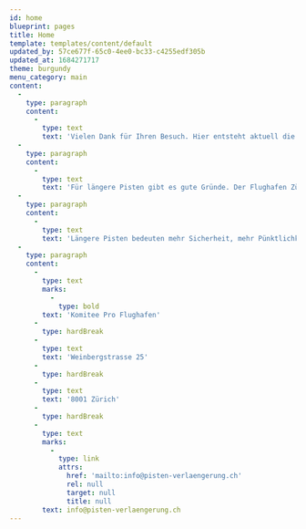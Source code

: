 ```yaml
---
id: home
blueprint: pages
title: Home
template: templates/content/default
updated_by: 57ce677f-65c0-4ee0-bc33-c4255edf305b
updated_at: 1684271717
theme: burgundy
menu_category: main
content:
  -
    type: paragraph
    content:
      -
        type: text
        text: 'Vielen Dank für Ihren Besuch. Hier entsteht aktuell die Online-Präsenz für längere Pisten am Flughafen Zürich. Schauen Sie doch bald wieder vorbei.'
  -
    type: paragraph
    content:
      -
        type: text
        text: 'Für längere Pisten gibt es gute Gründe. Der Flughafen Zürich verbindet die Schweiz und Zürich mit der Welt. Seit fast 50 Jahren wurde am Pistensystem nichts verändert. In der Zwischenzeit hat sich die Luftfahrt stetig weiterentwickelt und die Anforderungen an die Sicherheit wurden verschärft. Stand heute würde man die Start- und Landebahnen nicht mehr so bauen. Mit den Pistenverlängerungen können das aktuelle System optimiert und mehrere Probleme auf einmal gelöst werden. Die Vorteile sind vielfältig und offensichtlich.'
  -
    type: paragraph
    content:
      -
        type: text
        text: 'Längere Pisten bedeuten mehr Sicherheit, mehr Pünktlichkeit und mehr Nachtruhe. Und das alles bei gleichbleibender Kapazität und ohne Steuergelder.'
  -
    type: paragraph
    content:
      -
        type: text
        marks:
          -
            type: bold
        text: 'Komitee Pro Flughafen'
      -
        type: hardBreak
      -
        type: text
        text: 'Weinbergstrasse 25'
      -
        type: hardBreak
      -
        type: text
        text: '8001 Zürich'
      -
        type: hardBreak
      -
        type: text
        marks:
          -
            type: link
            attrs:
              href: 'mailto:info@pisten-verlaengerung.ch'
              rel: null
              target: null
              title: null
        text: info@pisten-verlaengerung.ch
---
```

